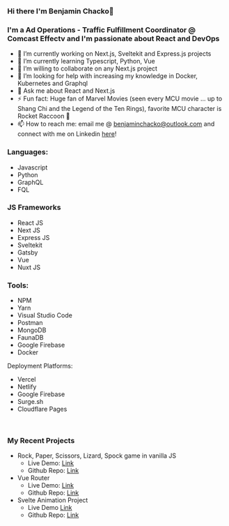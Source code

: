 ### Hi there I'm Benjamin Chacko👋

### I'm a Ad Operations - Traffic Fulfillment Coordinator @ Comcast Effectv and I'm passionate about React and DevOps

- 🔭 I’m currently working on Next.js, Sveltekit and Express.js projects
- 🌱 I’m currently learning Typescript, Python, Vue 
- 👯 I’m willing to collaborate on any Next.js project
- 🤔 I’m looking for help with increasing my knowledge in Docker, Kubernetes and Graphql
- 💬 Ask me about React and Next.js
- ⚡ Fun fact: Huge fan of Marvel Movies (seen every MCU movie ... up to Shang Chi and the Legend of the Ten Rings), favorite MCU character is Rocket Raccoon 🦝
- 📫 How to reach me: email me @
<a href="mailto:benjaminchacko@outlook.com" target="_blank">benjaminchacko@outlook.com</a> and
connect with me on Linkedin <a href="https://www.linkedin.com/in/benjamin-chacko-58125060">here</a>!


### Languages:
* Javascript
* Python
* GraphQL
* FQL

### JS Frameworks
* React JS
* Next JS
* Express JS
* Sveltekit
* Gatsby
* Vue
* Nuxt JS


### Tools:
* NPM
* Yarn
* Visual Studio Code
* Postman
* MongoDB
* FaunaDB
* Google Firebase
* Docker

Deployment Platforms:
* Vercel
* Netlify
* Google Firebase
* Surge.sh
* Cloudflare Pages

<br />

### My Recent Projects
* Rock, Paper, Scissors, Lizard, Spock game in vanilla JS
  + Live Demo: <a href="https://codesandbox.io/s/rpsls-vanilla-js-lgn5e" target="_blank">Link </a>
  + Github Repo: <a href="https://github.com/benjaminchacko/rpsls-vanilla-js">Link</a>
* Vue Router
  + Live Demo: <a href="http://vue-router-benjaminchacko.vercel.app/" target="_blank">Link </a>
  + Github Repo: <a href="https://github.com/benjaminchacko/vue-router">Link</a>
* Svelte Animation Project
  + Live Demo <a href="https://svelte-animation-project.vercel.app/" target="_blank">Link </a> 
  + Github Repo: <a href="https://github.com/benjaminchacko/svelte-animation-project">Link</a>


<!-- ### 📕 Latest Blog Posts -->
